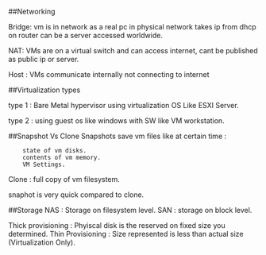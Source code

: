##Networking

Bridge: vm is in network as a real pc in physical network
 		takes ip from dhcp on router can be a server accessed worldwide.

NAT: VMs are on a virtual switch and can access internet, cant be published as public ip or server.

Host : VMs communicate internally not connecting to internet

##Virtualization types 

type 1 : Bare Metal hypervisor using virtualization OS Like ESXI Server.

type 2 : using guest os like windows with SW like VM workstation.

##Snapshot Vs Clone
Snapshots save vm files like at certain time : 

		state of vm disks.
		contents of vm memory.
		VM Settings.
		
		
Clone : full copy of vm filesystem.

snaphot is very quick compared to clone.

##Storage
NAS : Storage on filesystem level.
SAN : storage on block level.

Thick provisioning : Phyiscal disk is the reserved on fixed size you determined.
Thin Provisioning : Size represented is less than actual size (Virtualization Only).